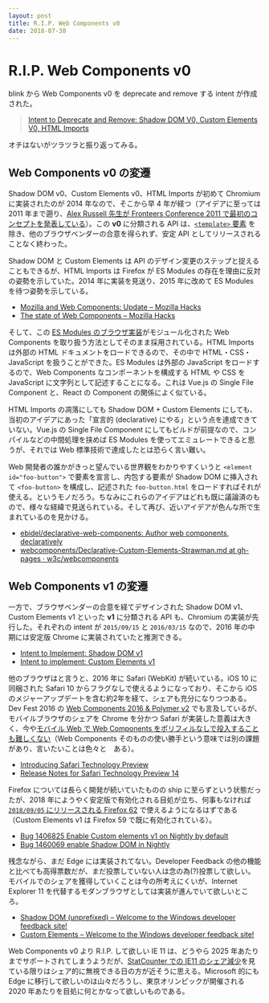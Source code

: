 ```yaml
---
layout: post
title: R.I.P. Web Components v0
date: 2018-07-30
---
```


# R.I.P. Web Components v0

blink から Web Components v0 を deprecate and remove する intent が作成された。

> [Intent to Deprecate and Remove: Shadow DOM V0, Custom Elements V0, HTML Imports](https://groups.google.com/a/chromium.org/forum/#!msg/blink-dev/h-JwMiPUnuU)

オチはないがツラツラと振り返ってみる。

## Web Components v0 の変遷

Shadow DOM v0、Custom Elements v0、HTML Imports が初めて Chromium に実装されたのが 2014 年なので、そこから早 4 年が経つ（アイデアに至っては 2011 年まで遡り、[Alex Russell 先生が Fronteers Conference 2011 で最初のコンセプトを発表している](https://fronteers.nl/congres/2011/sessions/web-components-and-model-driven-views-alex-russell)）。この **v0** に分類される API は、[`<template>` 要素](https://developer.mozilla.org/ja/docs/Web/HTML/Element/template) を除き、他のブラウザベンダーの合意を得られず、安定 API としてリリースされることなく終わった。

Shadow DOM と Custom Elements は API のデザイン変更のステップと捉えることもできるが、HTML Imports は Firefox が ES Modules の存在を理由に反対の姿勢を示していた。2014 年に実装を見送り、2015 年に改めて ES Modules を待つ姿勢を示している。

- [Mozilla and Web Components: Update – Mozilla Hacks](https://hacks.mozilla.org/2014/12/mozilla-and-web-components/)
- [The state of Web Components – Mozilla Hacks](https://hacks.mozilla.org/2015/06/the-state-of-web-components/)

そして、この [ES Modules のブラウザ実装](https://hacks.mozilla.org/2018/03/es-modules-a-cartoon-deep-dive/)がモジュール化された Web Components を取り扱う方法としてそのまま採用されている。HTML Imports は外部の HTML ドキュメントをロードできるので、その中で HTML・CSS・JavaScript を扱うことができた。ES Modules は外部の JavaScript をロードするので、Web Components なコンポーネントを構成する HTML や CSS を JavaScript に文字列として記述することになる。これは Vue.js の Single File Component と、React の Component の関係によく似ている。

HTML Imports の凋落にしても Shadow DOM + Custom Elements にしても、当初のアイデアにあった「宣言的 (declarative) にやる」という点を達成できていない。Vue.js の Single File Component にしてもビルドが前提なので、コンパイルなどの中間処理を挟めば ES Modules を使ってエミュレートできると思うが、それでは Web 標準技術で達成したとは恐らく言い難い。

Web 開発者の誰かがきっと望んでいる世界観をわかりやすくいうと `<element id="foo-button">` で要素を宣言し、内包する要素が Shadow DOM に挿入されて `<foo-button>` を構成し、記述された `foo-button.html` をロードすればそれが使える。というモノだろう。ちなみにこれらのアイデアはどれも既に議論済のもので、様々な経緯で見送られている。そして再び、近いアイデアが色んな所で生まれているのを見かける。

- [ebidel/declarative-web-components: Author web components, declaratively](https://github.com/ebidel/declarative-web-components)
- [webcomponents/Declarative-Custom-Elements-Strawman.md at gh-pages · w3c/webcomponents](https://github.com/w3c/webcomponents/blob/gh-pages/proposals/Declarative-Custom-Elements-Strawman.md)

## Web Components v1 の変遷

一方で、ブラウザベンダーの合意を経てデザインされた Shadow DOM v1、Custom Elements v1 といった **v1** に分類される API も、Chromium の実装が先行した。それぞれの intent が `2015/09/15` と `2016/03/15` なので、2016 年の中期には安定版 Chrome に実装されていたと推測できる。

- [Intent to Implement: Shadow DOM v1](https://groups.google.com/a/chromium.org/d/msg/blink-dev/Ez2cuT0KmQo/eUpSsU-uAgAJ)
- [Intent to implement: Custom Elements v1](https://groups.google.com/a/chromium.org/d/msg/blink-dev/EDxhDZ-bPkQ/WEFFoWC9BQAJ)

他のブラウザはと言うと、2016 年に Safari (WebKit) が続いている。iOS 10 に同梱された Safari 10 からフラグなしで使えるようになっており、そこから iOS のメジャーアップデートを含む約2年を経て、シェアも充分になりつつある。Dev Fest 2016 の [Web Components 2016 & Polymer v2](https://1000ch.github.io/slide/webcomponents-2016/) でも言及しているが、モバイルブラウザのシェアを Chrome を分かつ Safari が実装した意義は大きく、今や[モバイル Web で Web Components をポリフィルなしで投入することも難しくない](/posts/2018/webcomponents-in-production.html)（Web Components そのものの使い勝手という意味では別の課題があり、言いたいことは色々と　ある）。

- [Introducing Safari Technology Preview](https://webkit.org/blog/6017/introducing-safari-technology-preview/)
- [Release Notes for Safari Technology Preview 14](https://webkit.org/blog/6969/release-notes-for-safari-technology-preview-release-14/)

Firefox については長らく開発が続いていたものの ship に至らずという状態だったが、2018 年にようやく安定版で有効化される目処が立ち、何事もなければ [`2018/09/05` にリリースされる Firefox 62](https://wiki.mozilla.org/Release_Management/Calendar) で使えるようになるはずである（Custom Elements v1 は Firefox 59 で既に有効化されている）。

- [Bug 1406825 Enable Custom elements v1 on Nightly by default](https://bugzilla.mozilla.org/show_bug.cgi?id=1406825)
- [Bug 1460069 enable Shadow DOM in Nightly](https://bugzilla.mozilla.org/show_bug.cgi?id=1460069)

残念ながら、まだ Edge には実装されてない。Developer Feedback の他の機能と比べても高得票数だが、まだ投票していない人は念の為(?)投票して欲しい。モバイルでのシェアを獲得していくことは今の所考えにくいが、Internet Explorer 11 を代替するモダンブラウザとしては実装が進んでいて欲しいところ。

- [Shadow DOM (unprefixed) – Welcome to the Windows developer feedback site!](https://wpdev.uservoice.com/forums/257854-microsoft-edge-developer/suggestions/6263785-shadow-dom-unprefixed)
- [Custom Elements – Welcome to the Windows developer feedback site!](https://wpdev.uservoice.com/forums/257854-microsoft-edge-developer/suggestions/6261298-custom-elements)

Web Components v0 より R.I.P. して欲しい IE 11 は、どうやら 2025 年あたりまでサポートされてしまうようだが、[StatCounter での IE11 のシェア減少](http://gs.statcounter.com/browser-market-share/desktop/japan/#monthly-201706-201806)を見ている限りはシェア的に無視できる日の方が近そうに思える。Microsoft 的にも Edge に移行して欲しいのは山々だろうし、東京オリンピックが開催される 2020 年あたりを目処に何とかなって欲しいものである。
